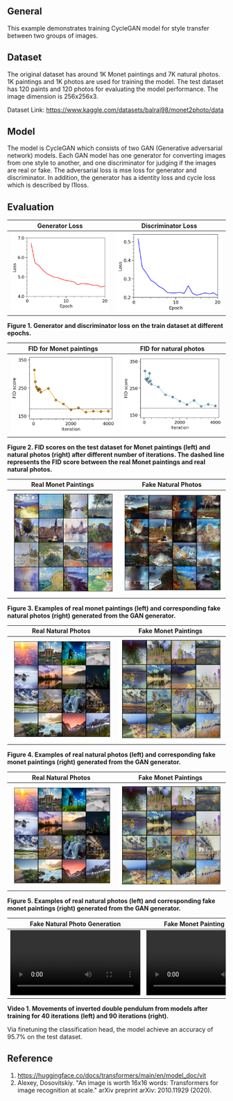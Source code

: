 ## General
This example demonstrates training CycleGAN model for style transfer between two groups of images. 

## Dataset
The original dataset has around 1K Monet paintings and 7K natural photos. 1K paintings and 1K photos are used for training the model. The test dataset has 120 paints and 120 photos for evaluating the model performance. The image dimension is 256x256x3.

Dataset Link: https://www.kaggle.com/datasets/balraj98/monet2photo/data

## Model
The model is CycleGAN which consists of two GAN (Generative adversarial network) models. Each GAN model has one generator for converting images from one style to another, and one discriminator for judging if the images are real or fake. The adversarial loss is mse loss for generator and discriminator. In addition, the generator has a identity loss and cycle loss which is described by l1loss. 

## Evaluation
|Generator Loss|Discriminator Loss|
|---|---|
|<img src="figures/generator_loss.tif" /> | <img src="figures/discriminator_loss.tif" /> |

**Figure 1. Generator and discriminator loss on the train dataset at different epochs.**

|FID for Monet paintings|FID for natural photos|
|---|---|
|<img src="figures/fid_fake_1.tif" /> | <img src="figures/fid_fake_2.tif" /> |

**Figure 2. FID scores on the test dataset for Monet paintings (left) and natural photos (right) after different number of iterations. The dashed line represents the FID score between the real Monet paintings and real natural photos.**

|Real Monet Paintings|Fake Natural Photos|
|---|---|
|<img src="figures/real_1.tif" /> | <img src="figures/fake_2.tif" /> |

**Figure 3. Examples of real monet paintings (left) and corresponding fake natural photos (right) generated from the GAN generator.**

|Real Natural Photos|Fake Monet Paintings|
|---|---|
|<img src="figures/real_2.tif" /> | <img src="figures/fake_1.tif" /> |

**Figure 4. Examples of real natural photos (left) and corresponding fake monet paintings (right) generated from the GAN generator.**

|Real Natural Photos|Fake Monet Paintings|
|---|---|
|<img src="figures/real_2.tif" /> | <img src="figures/fake_1.tif" /> |

**Figure 5. Examples of real natural photos (left) and corresponding fake monet paintings (right) generated from the GAN generator.**

| Fake Natural Photo Generation | Fake Monet Painting Generation |
|---|---|
|<video src="https://github.com/user-attachments/assets/3022f4b4-bee9-4c99-a5a5-c0c950d07b24" ></video> | <video src=https://github.com/user-attachments/assets/5c73bb6a-8d42-4288-a3ca-b6b5abff6e19 ></video> |

**Video 1. Movements of inverted double pendulum from models after training for 40 iterations (left) and 90 iterations (right).**





Via finetuning the classification head, the model achieve an accuracy of 95.7% on the test dataset.

## Reference
1. https://huggingface.co/docs/transformers/main/en/model_doc/vit
2. Alexey, Dosovitskiy. "An image is worth 16x16 words: Transformers for image recognition at scale." arXiv preprint arXiv: 2010.11929 (2020).
